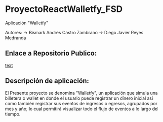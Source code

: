 # ProyectoReactWalletfy_FSD
Aplicación "Walletfy"

Autores: 
-> Bismark Andres Castro Zambrano
-> Diego Javier Reyes Medranda

## Enlace a Repositorio Publico:

[text](https://github.com/DJavierReyesM/ProyectoReactWalletfy_FSD)

## Descripción de aplicación:
El Presente proyecto se denomina "Walletfy", un aplicación que simula una billetera o wallet en donde el usuario puede registrar un dínero inicial así como también registrar sus eventos de ingresos o egresos, agrupados por mes y año; lo cual permitirá visualizar todo el flujo de eventos a lo largo del tiempo.


